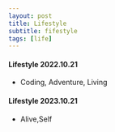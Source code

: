```yaml
---
layout: post
title: Lifestyle
subtitle: fifestyle
tags: [life]
---
```


#### Lifestyle 2022.10.21

- Coding, Adventure, Living

#### Lifestyle 2023.10.21

-  Alive,Self